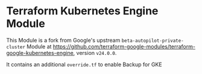 # Terraform Kubernetes Engine Module

This Module is a fork from Google's upstream `beta-autopilot-private-cluster` Module at
https://github.com/terraform-google-modules/terraform-google-kubernetes-engine, version
`v24.0.0`.

It contains an additional `override.tf` to enable Backup for GKE
